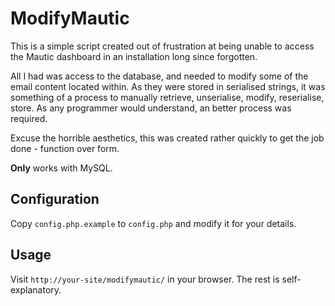 # ModifyMautic

This is a simple script created out of frustration at being unable to access the Mautic dashboard in an installation
long since forgotten.

All I had was access to the database, and needed to modify some of the email content located within. As they were stored
in serialised strings, it was something of a process to manually retrieve, unserialise, modify, reserialise, store.
As any programmer would understand, an better process was required.

Excuse the horrible aesthetics, this was created rather quickly to get the job done - function over form.

**Only** works with MySQL.

## Configuration
Copy `config.php.example` to `config.php` and modify it for your details.

## Usage
Visit `http://your-site/modifymautic/` in your browser. The rest is self-explanatory.

